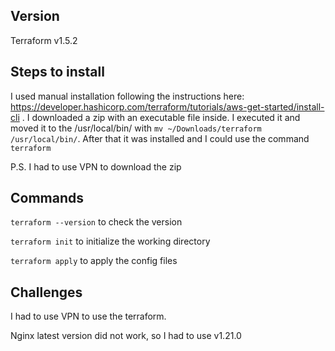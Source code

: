 ## Version 
Terraform v1.5.2
## Steps to install 
I used manual installation following the instructions here: https://developer.hashicorp.com/terraform/tutorials/aws-get-started/install-cli . I downloaded 
a zip with an executable file inside. I executed it and moved it to the /usr/local/bin/  with ```mv ~/Downloads/terraform /usr/local/bin/```. After that it was installed and I could use the command ```terraform```

P.S. I had to use VPN to download the zip 
## Commands 
```terraform --version``` to check the version 

```terraform init``` to initialize the working directory 

```terraform apply``` to apply the config files 

## Challenges 
I had to use VPN to use the terraform. 

Nginx latest version did not work, so I had to use v1.21.0 
